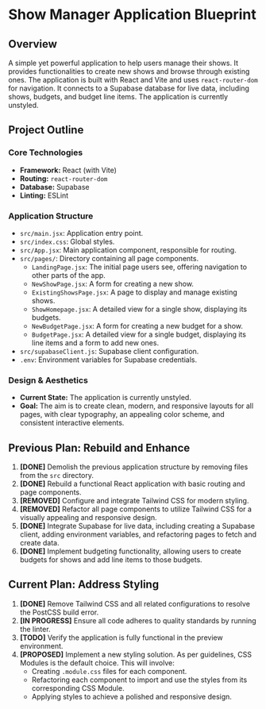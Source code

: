 # Show Manager Application Blueprint

## Overview

A simple yet powerful application to help users manage their shows. It provides functionalities to create new shows and browse through existing ones. The application is built with React and Vite and uses `react-router-dom` for navigation. It connects to a Supabase database for live data, including shows, budgets, and budget line items. The application is currently unstyled.

## Project Outline

### Core Technologies

*   **Framework:** React (with Vite)
*   **Routing:** `react-router-dom`
*   **Database:** Supabase
*   **Linting:** ESLint

### Application Structure

*   `src/main.jsx`: Application entry point.
*   `src/index.css`: Global styles.
*   `src/App.jsx`: Main application component, responsible for routing.
*   `src/pages/`: Directory containing all page components.
    *   `LandingPage.jsx`: The initial page users see, offering navigation to other parts of the app.
    *   `NewShowPage.jsx`: A form for creating a new show.
    *   `ExistingShowsPage.jsx`: A page to display and manage existing shows.
    *   `ShowHomepage.jsx`: A detailed view for a single show, displaying its budgets.
    *   `NewBudgetPage.jsx`: A form for creating a new budget for a show.
    *   `BudgetPage.jsx`: A detailed view for a single budget, displaying its line items and a form to add new ones.
*   `src/supabaseClient.js`: Supabase client configuration.
*   `.env`: Environment variables for Supabase credentials.

### Design & Aesthetics

*   **Current State:** The application is currently unstyled.
*   **Goal:** The aim is to create clean, modern, and responsive layouts for all pages, with clear typography, an appealing color scheme, and consistent interactive elements.

## Previous Plan: Rebuild and Enhance

1.  **[DONE]** Demolish the previous application structure by removing files from the `src` directory.
2.  **[DONE]** Rebuild a functional React application with basic routing and page components.
3.  **[REMOVED]** Configure and integrate Tailwind CSS for modern styling.
4.  **[REMOVED]** Refactor all page components to utilize Tailwind CSS for a visually appealing and responsive design.
5.  **[DONE]** Integrate Supabase for live data, including creating a Supabase client, adding environment variables, and refactoring pages to fetch and create data.
6.  **[DONE]** Implement budgeting functionality, allowing users to create budgets for shows and add line items to those budgets.

## Current Plan: Address Styling

1.  **[DONE]** Remove Tailwind CSS and all related configurations to resolve the PostCSS build error.
2.  **[IN PROGRESS]** Ensure all code adheres to quality standards by running the linter.
3.  **[TODO]** Verify the application is fully functional in the preview environment.
4.  **[PROPOSED]** Implement a new styling solution. As per guidelines, CSS Modules is the default choice. This will involve:
    *   Creating `.module.css` files for each component.
    *   Refactoring each component to import and use the styles from its corresponding CSS Module.
    *   Applying styles to achieve a polished and responsive design.
